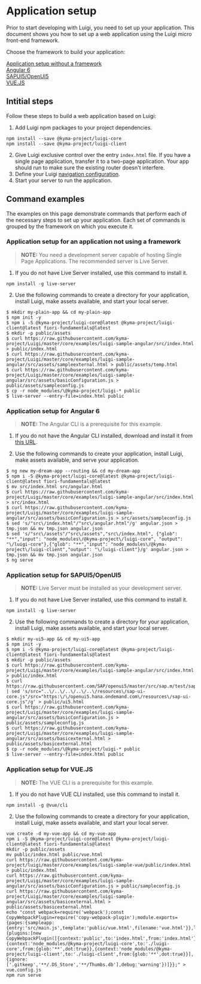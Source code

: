 # Application setup

Prior to start developing with Luigi, you need to set up your application. This document shows you how to set up a web application using the Luigi micro front-end framework.

Choose the framework to build your application:

[Application setup without a framework](#noframework) <br>
[Angular 6](#angular6)<br>
[SAPUI5/OpenUI5](#sapui5)<br>
[VUE.JS](#vuejs)

## Intitial steps

Follow these steps to build a web application based on Luigi:

1. Add Luigi npm packages to your project dependencies. 

````
npm install --save @kyma-project/luigi-core
npm install --save @kyma-project/luigi-client
````

2. Give Luigi exclusive control over the entry `index.html` file. If you have a single page application, transfer it to a two-page application. Your app should run  to make sure the existing router doesn't interfere.
3. Define your Luigi [navigation configuration](navigation-configuration.md).
4. Start your server to run the application.

## Command examples

The examples on this page demonstrate commands that perform each of the necessary steps to set up your application. Each set of commands is grouped by the framework on which you execute it.

<a name="noframework"></a> 
### Application setup for an application not using a framework 

>**NOTE:** You need a development server capable of hosting Single Page Applications. The recommended server is Live Server.

1. If you do not have Live Server installed, use this command to install it.

````
npm install -g live-server
````

2. Use the following commands to create a directory for your application, install Luigi, make assets available, and start your local server.

````
$ mkdir my-plain-app && cd my-plain-app
$ npm init -y
$ npm i -S @kyma-project/luigi-core@latest @kyma-project/luigi-client@latest fiori-fundamentals@latest
$ mkdir -p public/assets
$ curl https://raw.githubusercontent.com/kyma-project/Luigi/master/core/examples/luigi-sample-angular/src/index.html > public/index.html
$ curl https://raw.githubusercontent.com/kyma-project/Luigi/master/core/examples/luigi-sample-angular/src/assets/sampleexternal.html > public/assets/temp.html
$ curl https://raw.githubusercontent.com/kyma-project/Luigi/master/core/examples/luigi-sample-angular/src/assets/basicConfiguration.js > public/assets/sampleconfig.js
$ cp -r node_modules/\@kyma-project/luigi-* public
$ live-server --entry-file=index.html public

````
<a name="angular6"></a>

### Application setup for Angular 6 

>**NOTE:** The Angular CLI is a prerequisite for this example.

1. If you do not have the Angular CLI installed, download and install it from [this URL](https://cli.angular.io/).

2. Use the following commands to create your application, install Luigi, make assets available, and serve your application.

````
$ ng new my-dream-app --routing && cd my-dream-app
$ npm i -S @kyma-project/luigi-core@latest @kyma-project/luigi-client@latest fiori-fundamentals@latest
$ mv src/index.html src/angular.html
$ curl https://raw.githubusercontent.com/kyma-project/Luigi/master/core/examples/luigi-sample-angular/src/index.html > src/index.html
$ curl https://raw.githubusercontent.com/kyma-project/Luigi/master/core/examples/luigi-sample-angular/src/assets/basicConfiguration.js > src/assets/sampleconfig.js
$ sed 's/"src\/index.html"/"src\/angular.html"/g' angular.json > tmp.json && mv tmp.json angular.json
$ sed 's/"src\/assets"/"src\/assets","src\/index.html", {"glob": "**","input": "node_modules\/@kyma-project\/luigi-core", "output": "\/luigi-core"},{"glob": "**","input": "node_modules\/@kyma-project\/luigi-client","output": "\/luigi-client"}/g' angular.json > tmp.json && mv tmp.json angular.json
$ ng serve
````
<a name="sapui5"></a>

### Application setup for SAPUI5/OpenUI5 

>**NOTE:** Live Server must be installed as your development server.

1. If you do not have Live Server installed, use this command to install it.

````
npm install -g live-server
````

2. Use the following commands to create a directory for your application, install Luigi, make assets available, and start your local server.

````
$ mkdir my-ui5-app && cd my-ui5-app
$ npm init -y
$ npm i -S @kyma-project/luigi-core@latest @kyma-project/luigi-client@latest fiori-fundamentals@latest
$ mkdir -p public/assets
$ curl https://raw.githubusercontent.com/kyma-project/Luigi/master/core/examples/luigi-sample-angular/src/index.html > public/index.html
$ curl https://raw.githubusercontent.com/SAP/openui5/master/src/sap.m/test/sap/m/demokit/helloworld/index.html  | sed 's/src="..\/..\/..\/..\/..\/resources\/sap-ui-core.js"/src="https:\/\/openui5.hana.ondemand.com\/resources\/sap-ui-core.js"/g' > public/ui5.html
$ curl https://raw.githubusercontent.com/kyma-project/Luigi/master/core/examples/luigi-sample-angular/src/assets/basicConfiguration.js > public/assets/sampleconfig.js
$ curl https://raw.githubusercontent.com/kyma-project/Luigi/master/core/examples/luigi-sample-angular/src/assets/basicexternal.html > public/assets/basicexternal.html
$ cp -r node_modules/\@kyma-project/luigi-* public
$ live-server --entry-file=index.html public

````

<a name="vuejs"></a>

### Application setup for VUE.JS 

>**NOTE:** The VUE CLI is a prerequisite for this example.

1. If you do not have VUE CLI installed, use this command to install it.

````
npm install -g @vue/cli
````

2. Use the following commands to create a directory for your application, install Luigi, make assets available, and start your local server.

```shell
vue create -d my-vue-app && cd my-vue-app
npm i -S @kyma-project/luigi-core@latest @kyma-project/luigi-client@latest fiori-fundamentals@latest
mkdir -p public/assets
mv public/index.html public/vue.html
curl https://raw.githubusercontent.com/kyma-project/luigi/master/core/examples/luigi-sample-vue/public/index.html > public/index.html
curl https://raw.githubusercontent.com/kyma-project/Luigi/master/core/examples/luigi-sample-angular/src/assets/basicConfiguration.js > public/sampleconfig.js
curl https://raw.githubusercontent.com/kyma-project/Luigi/master/core/examples/luigi-sample-angular/src/assets/basicexternal.html > public/assets/basicexternal.html
echo "const webpack=require('webpack');const CopyWebpackPlugin=require('copy-webpack-plugin');module.exports={pages:{sampleapp:{entry:'src/main.js',template:'public/vue.html',filename:'vue.html'}},lintOnSave:true,runtimeCompiler:true,outputDir:'dist',configureWebpack:{plugins:[new CopyWebpackPlugin([{context:'public',to:'index.html',from:'index.html'},{context:'node_modules/@kyma-project/luigi-core',to:'./luigi-core',from:{glob:'**',dot:true}},{context:'node_modules/@kyma-project/luigi-client',to:'./luigi-client',from:{glob:'**',dot:true}}],{ignore:['.gitkeep','**/.DS_Store','**/Thumbs.db'],debug:'warning'})]}};" > vue.config.js
npm run serve
```